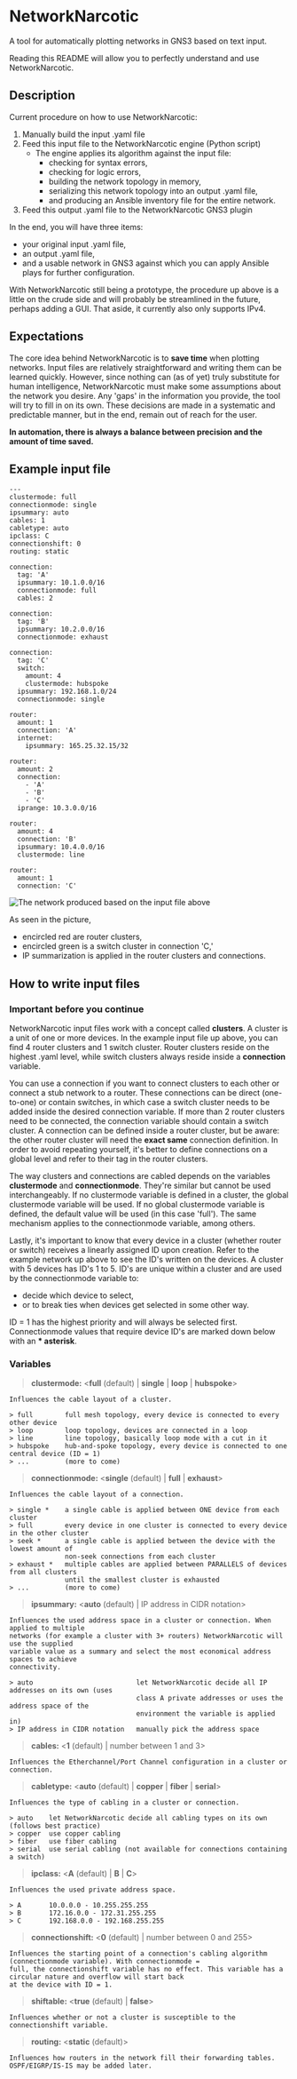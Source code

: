 # NetworkNarcotic
A tool for automatically plotting networks in GNS3 based on text input.

Reading this README will allow you to perfectly understand and use NetworkNarcotic.

## Description
Current procedure on how to use NetworkNarcotic:
1) Manually build the input .yaml file
2) Feed this input file to the NetworkNarcotic engine (Python script)
    * The engine applies its algorithm against the input file:
        * checking for syntax errors,
        * checking for logic errors,
        * building the network topology in memory,
        * serializing this network topology into an output .yaml file,
        * and producing an Ansible inventory file for the entire network.
3) Feed this output .yaml file to the NetworkNarcotic GNS3 plugin

In the end, you will have three items: 
* your original input .yaml file,
* an output .yaml file,
* and a usable network in GNS3 against which you can apply Ansible plays for further configuration. 

With NetworkNarcotic still being a prototype, the procedure up above is a little on the crude side and will probably be streamlined in the future, perhaps adding a GUI. That aside, it currently also only supports IPv4.

## Expectations
The core idea behind NetworkNarcotic is to **save time** when plotting networks. Input files are relatively straightforward and writing them can be learned quickly. However, since nothing can (as of yet) truly substitute for human intelligence, NetworkNarcotic must make some assumptions about the network you desire. Any 'gaps' in the information you provide, the tool will try to fill in on its own. These decisions are made in a systematic and predictable manner, but in the end, remain out of reach for the user. 

**In automation, there is always a balance between precision and the amount of time saved.**

## Example input file
```
---
clustermode: full
connectionmode: single
ipsummary: auto
cables: 1
cabletype: auto
ipclass: C
connectionshift: 0
routing: static

connection:
  tag: 'A'
  ipsummary: 10.1.0.0/16
  connectionmode: full
  cables: 2

connection:
  tag: 'B'
  ipsummary: 10.2.0.0/16
  connectionmode: exhaust

connection:
  tag: 'C'
  switch:
    amount: 4
    clustermode: hubspoke
  ipsummary: 192.168.1.0/24
  connectionmode: single

router:
  amount: 1
  connection: 'A'
  internet:
    ipsummary: 165.25.32.15/32

router:
  amount: 2
  connection: 
    - 'A'
    - 'B'
    - 'C'
  iprange: 10.3.0.0/16

router:
  amount: 4
  connection: 'B'
  ipsummary: 10.4.0.0/16
  clustermode: line

router:
  amount: 1
  connection: 'C'
```

![The network produced based on the input file above](./img/example.PNG)

As seen in the picture,
* encircled red are router clusters,
* encircled green is a switch cluster in connection 'C,'
* IP summarization is applied in the router clusters and connections.


## How to write input files
### **Important before you continue**
NetworkNarcotic input files work with a concept called **clusters**. A cluster is a unit of one or more devices. In the example input file up above, you can find 4 router clusters and 1 switch cluster. Router clusters reside on the highest .yaml level, while switch clusters always reside inside a **connection** variable.

You can use a connection if you want to connect clusters to each other or connect a stub network to a router. These connections can be direct (one-to-one) or contain switches, in which case a switch cluster needs to be added inside the desired connection variable. If more than 2 router clusters need to be connected, the connection variable should contain a switch cluster. A connection can be defined inside a router cluster, but be aware: the other router cluster will need the **exact same** connection definition. In order to avoid repeating yourself, it's better to define connections on a global level and refer to their tag in the router clusters.

The way clusters and connections are cabled depends on the variables **clustermode** and **connectionmode**. They're similar but cannot be used interchangeably. If no clustermode variable is defined in a cluster, the global clustermode variable will be used. If no global clustermode variable is defined, the default value will be used (in this case 'full'). The same mechanism applies to the connectionmode variable, among others.

Lastly, it's important to know that every device in a cluster (whether router or switch) receives a linearly assigned ID upon creation. Refer to the example network up above to see the ID's written on the devices. A cluster with 5 devices has ID's 1 to 5. ID's are unique within a cluster and are used by the connectionmode variable to:

* decide which device to select,
* or to break ties when devices get selected in some other way. 

ID = 1 has the highest priority and will always be selected first. Connectionmode values that require device ID's are 
marked down below with an **\* asterisk**.

### **Variables**
> **clustermode:** <**full** (default) | **single** | **loop** | **hubspoke**>

    Influences the cable layout of a cluster.

    > full        full mesh topology, every device is connected to every other device
    > loop        loop topology, devices are connected in a loop
    > line        line topology, basically loop mode with a cut in it
    > hubspoke    hub-and-spoke topology, every device is connected to one central device (ID = 1)
    > ...         (more to come)

> **connectionmode:** <**single** (default) | **full** | **exhaust**>

    Influences the cable layout of a connection.

    > single *    a single cable is applied between ONE device from each cluster
    > full        every device in one cluster is connected to every device in the other cluster
    > seek *      a single cable is applied between the device with the lowest amount of 
                  non-seek connections from each cluster
    > exhaust *   multiple cables are applied between PARALLELS of devices from all clusters 
                  until the smallest cluster is exhausted
    > ...         (more to come)

> **ipsummary:** <**auto** (default) | IP address in CIDR notation> 

    Influences the used address space in a cluster or connection. When applied to multiple 
    networks (for example a cluster with 3+ routers) NetworkNarcotic will use the supplied 
    variable value as a summary and select the most economical address spaces to achieve 
    connectivity.

    > auto                          let NetworkNarcotic decide all IP addresses on its own (uses 
                                    class A private addresses or uses the address space of the 
                                    environment the variable is applied in)
    > IP address in CIDR notation   manually pick the address space

> **cables:** <**1** (default) | number between 1 and 3>

    Influences the Etherchannel/Port Channel configuration in a cluster or connection.

> **cabletype:** <**auto** (default) | **copper** | **fiber** | **serial**>

    Influences the type of cabling in a cluster or connection.

    > auto    let NetworkNarcotic decide all cabling types on its own (follows best practice)
    > copper  use copper cabling
    > fiber   use fiber cabling
    > serial  use serial cabling (not available for connections containing a switch)

> **ipclass:** <**A** (default) | **B** | **C**>

    Influences the used private address space.

    > A       10.0.0.0 - 10.255.255.255
    > B       172.16.0.0 - 172.31.255.255
    > C       192.168.0.0 - 192.168.255.255

> **connectionshift:** <**0** (default) | number between 0 and 255>

    Influences the starting point of a connection's cabling algorithm (connectionmode variable). With connectionmode = 
    full, the connectionshift variable has no effect. This variable has a circular nature and overflow will start back 
    at the device with ID = 1.

> **shiftable:** <**true** (default) | **false**>

    Influences whether or not a cluster is susceptible to the connectionshift variable.
    
> **routing:** <**static** (default)>

    Influences how routers in the network fill their forwarding tables. OSPF/EIGRP/IS-IS may be added later.
